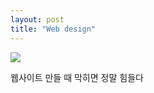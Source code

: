 ```yaml
---
layout: post
title: "Web design"
---
```


<div class="img">
  <img class="lazyload" src="https://github.com/user-attachments/assets/d675d0d2-6b02-4f2f-8421-91e8c4a90d59">
</div>


<div class="txt">

  웹사이트 만들 때 막히면 정말 힘들다 <br>
  
</div>
